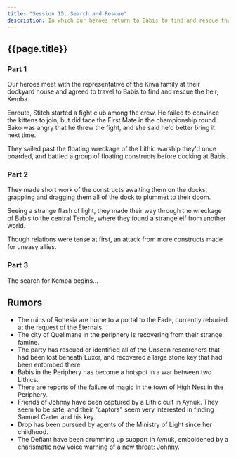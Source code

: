 ```yaml
---
title: "Session 15: Search and Rescue"
description: In which our heroes return to Babis to find and rescue the heir to House Kiwa.
---
```


## {{page.title}}

### Part 1

Our heroes meet with the representative of the Kiwa family at their dockyard house and agreed to travel to Babis to find and rescue the heir, Kemba.

Enroute, Stitch started a fight club among the crew. He failed to convince the kittens to join, but did face the First Mate in the championship round. Sako was angry that he threw the fight, and she said he'd better bring it next time.

They sailed past the floating wreckage of the Lithic warship they'd once boarded, and battled a group of floating constructs before docking at Babis.

### Part 2

They made short work of the constructs awaiting them on the docks, grappling and dragging them all of the dock to plummet to their doom.

Seeing a strange flash of light, they made their way through the wreckage of Babis to the central Temple, where they found a strange elf from another world.

Though relations were tense at first, an attack from more constructs made for uneasy allies.

### Part 3

The search for Kemba begins...

## Rumors
* The ruins of Rohesia are home to a portal to the Fade, currently reburied at the request of the Eternals.
* The city of Quelimane in the periphery is recovering from their strange famine.
* The party has rescued or identified all of the Unseen researchers that had been lost beneath Luxor, and recovered a large stone key that had been entombed there.
* Babis in the Periphery has become a hotspot in a war between two Lithics.
* There are reports of the failure of magic in the town of High Nest in the Periphery.
* Friends of Johnny have been captured by a Lithic cult in Aynuk. They seem to be safe, and their "captors" seem very interested in finding Samuel Carter and his key.
* Drop has been pursued by agents of the Ministry of Light since her childhood.
* The Defiant have been drumming up support in Aynuk, emboldened by a charismatic new voice warning of a new threat: Johnny.
